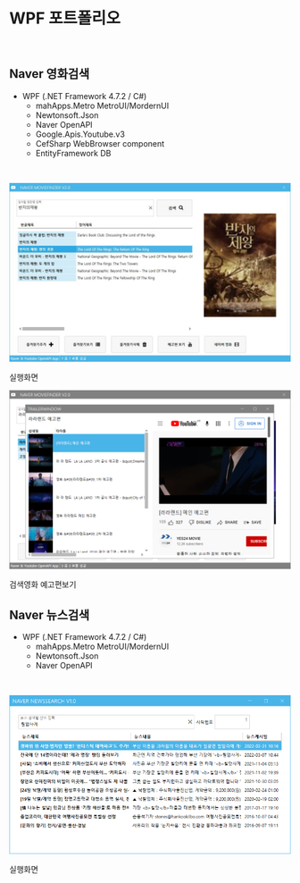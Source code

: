 # WPF 포트폴리오 
<br/>

## Naver 영화검색
- WPF (.NET Framework 4.7.2 / C#)
  - mahApps.Metro MetroUI/MordernUI
  - Newtonsoft.Json
  - Naver OpenAPI
  - Google.Apis.Youtube.v3
  - CefSharp WebBrowser component
  - EntityFramework DB

<br/>

  ![NaverMovieFinder](https://raw.githubusercontent.com/Simsim112/StudyWpf/main/Capture/Ring%20of%20Lord.JPG)
  
  실행화면
<br/>
  
  ![YoutubePlay](https://raw.githubusercontent.com/Simsim112/StudyWpf/main/Capture/YoutubeTrailer.PNG)
  
  검색영화 예고편보기
<br/>

## Naver 뉴스검색
- WPF (.NET Framework 4.7.2 / C#)
  - mahApps.Metro MetroUI/MordernUI
  - Newtonsoft.Json
  - Naver OpenAPI

</br>

![YoutubePlay](https://raw.githubusercontent.com/Simsim112/StudyWpf/main/Capture/NaverNewsSearch.PNG)

실행화면

 
